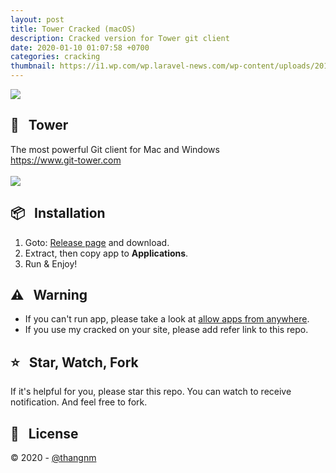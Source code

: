 ```yaml
---
layout: post
title: Tower Cracked (macOS)
description: Cracked version for Tower git client
date: 2020-01-10 01:07:58 +0700
categories: cracking
thumbnail: https://i1.wp.com/wp.laravel-news.com/wp-content/uploads/2018/03/tower-beta.png?resize=2200%2C1125
---
```


![](https://i1.wp.com/wp.laravel-news.com/wp-content/uploads/2018/03/tower-beta.png?resize=2200%2C1125)

## 💽 &nbsp; Tower
The most powerful Git client for Mac and Windows
<br/>
<a href="https://www.git-tower.com">https://www.git-tower.com</a>
<br/>
<br/>
<img src="https://img.shields.io/badge/cracked-3.6.0-green?style=flat"/>

## 📦 &nbsp; Installation
1. Goto: [Release page](https://github.com/thang-nm/Tower-cracked/releases) and download.
1. Extract, then copy app to **Applications**.
1. Run & Enjoy!

## ⚠️ &nbsp; Warning
- If you can't run app, please take a look at [allow apps from anywhere](http://osxdaily.com/2016/09/27/allow-apps-from-anywhere-macos-gatekeeper).
- If you use my cracked on your site, please add refer link to this repo.

## ⭐️ &nbsp; Star, Watch, Fork
If it's helpful for you, please star this repo. You can watch to receive notification. And feel free to fork.

## 📃 &nbsp; License
&copy; 2020 - [@thangnm](https://thang-nm.github.io)
